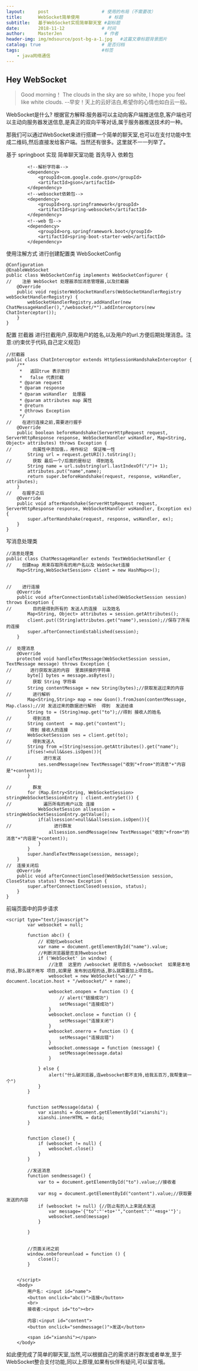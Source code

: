 ```yaml
---
layout:     post                    # 使用的布局（不需要改）
title:      WebSocket简单使用           # 标题 
subtitle:   基于WebSocket实现简单聊天室 #副标题
date:       2018-11-12              # 时间
author:     MasterJen                # 作者
header-img: img/mdsource/post-bg-a-1.jpg   #这篇文章标题背景图片
catalog: true                       # 是否归档
tags:                               #标签
    - java网络通信
---
```

## Hey WebSocket

>Good morning！ The clouds in the sky are so white, I hope you feel like white clouds. --早安！天上的云好洁白,希望你的心情也如白云一般。

WebSocket是什么? 根据官方解释:服务器可以主动向客户端推送信息,客户端也可以主动向服务器发送信息,是真正的双向平等对话,属于服务器推送技术的一种。

那我们可以通过WebSocket来进行搭建一个简单的聊天室,也可以在支付功能中生成二维码,然后直接发给客户端。当然还有很多。这里就不一一列举了。

基于 springboot 实现 简单聊天室功能 首先导入 依赖包

            <!--解析字符串-->
            <dependency>
                <groupId>com.google.code.gson</groupId>
                <artifactId>gson</artifactId>
            </dependency>
            <!--websocket依赖包-->
            <dependency>
                <groupId>org.springframework</groupId>
                <artifactId>spring-websocket</artifactId>
            </dependency>
            <!--web 包-->
            <dependency>
                <groupId>org.springframework.boot</groupId>
                <artifactId>spring-boot-starter-web</artifactId>
            </dependency>
            
使用注解方式 进行创建配置类  WebSocketConfig

    @Configuration
    @EnableWebSocket
    public class WebSocketConfig implements WebSocketConfigurer {
    //    注册 WebSocket 处理器添加消息管理器,以及拦截器
        @Override
        public void registerWebSocketHandlers(WebSocketHandlerRegistry webSocketHandlerRegistry) {
            webSocketHandlerRegistry.addHandler(new ChatMessageHandler(),"/websocket/*").addInterceptors(new ChatInterceptor());
        }
    }
    
配置 拦截器 进行拦截用户,获取用户的姓名,以及用户的url.方便后期处理消息。注意:(约束优于代码,自己定义规范)

    //拦截器
    public class ChatInterceptor extends HttpSessionHandshakeInterceptor {
        /**
         *   返回true 表示放行
         *   false 代表拦截
         * @param request
         * @param response
         * @param wsHandler  处理器
         * @param attributes map 属性
         * @return
         * @throws Exception
         */
    //    在进行连接之前,需要进行握手
        @Override
        public boolean beforeHandshake(ServerHttpRequest request, ServerHttpResponse response, WebSocketHandler wsHandler, Map<String, Object> attributes) throws Exception {
    //        向属性中添加值，，用作标记  保证唯一性
            String url = request.getURI().toString();
    //        获取 最后一个/后面的是标记  得到姓名
            String name = url.substring(url.lastIndexOf("/")+ 1);
            attributes.put("name",name);
            return super.beforeHandshake(request, response, wsHandler, attributes);
        }
    //    在握手之后
        @Override
        public void afterHandshake(ServerHttpRequest request, ServerHttpResponse response, WebSocketHandler wsHandler, Exception ex) {
            super.afterHandshake(request, response, wsHandler, ex);
        }
    }
    
写消息处理类 

    //消息处理类
    public class ChatMessageHandler extends TextWebSocketHandler {
    //    创建map 用来存取所有的用户名以及 WebSocket连接
        Map<String,WebSocketSession> client = new HashMap<>();
    
    
    //    进行连接
        @Override
        public void afterConnectionEstablished(WebSocketSession session) throws Exception {
    //        目的是得到所有的 发送人的连接  以及姓名
            Map<String, Object> attributes = session.getAttributes();
            client.put((String)attributes.get("name"),session);//保存了所有的连接
            super.afterConnectionEstablished(session);
        }
    
    //  处理消息
        @Override
        protected void handleTextMessage(WebSocketSession session, TextMessage message) throws Exception {
    //       进行获取发送的内容  里面拼接的字符串
            byte[] bytes = message.asBytes();
    //        获取 String 字符串
            String contentMessage = new String(bytes);//获取发送过来的内容
    //        进行解析
            Map<String,String> map = new Gson().fromJson(contentMessage, Map.class);//对 发送过来的数据进行解析  得到  发送给谁
            String to = (String)map.get("to");//得到 接收人的姓名
    //        得到消息
            String content  = map.get("content");
    //       得到 接收人的连接
            WebSocketSession ses = client.get(to);
    //        得到发送人
            String from =(String)session.getAttributes().get("name");
            if(ses!=null&&ses.isOpen()){
    //            进行发送
                ses.sendMessage(new TextMessage("收到"+from+"的消息"+"内容是"+content));
            }
    
    //        群发
            for (Map.Entry<String, WebSocketSession> stringWebSocketSessionEntry : client.entrySet()) {
    //            遍历所有的用户以及 连接
                WebSocketSession allsession = stringWebSocketSessionEntry.getValue();
                if(allsession!=null&&allsession.isOpen()){
    //                进行群发
                    allsession.sendMessage(new TextMessage("收到"+from+"的消息"+"内容是"+content));
                }
            }
            super.handleTextMessage(session, message);
        }
    //  连接关闭后
        @Override
        public void afterConnectionClosed(WebSocketSession session, CloseStatus status) throws Exception {
            super.afterConnectionClosed(session, status);
        }
    }
    
前端页面中的异步请求 

    <script type="text/javascript">
            var websocket = null;
    
            function abc() {
                // 初始化websocket
                var name = document.getElementById("name").value;
                //判断浏览器是否支持websocket
                if ('WebSocket' in window) {
                    //注意  这里的 /websocket 是项目名 +/websocket  如果是本地的话,那么就不用写 项目,如果是 发布到远程的话,那么就需要加上项目名。
                    websocket = new WebSocket("ws://" + document.location.host + "/websocket/" + name);
    
                    websocket.onopen = function () {
                        // alert("链接成功")
                        setMessage("连接成功")
                    }
                    websocket.onclose = function () {
                        setMessage("连接关闭")
                    }
                    websocket.onerro = function () {
                        setMessage("连接出错")
                    }
                    websocket.onmessage = function (message) {
                        setMessage(message.data)
                    }
    
                } else {
                    alert("什么破浏览器,连websocket都不支持,给我五百万,我帮重装一个")
                }
            }
    
    
            function setMessage(data) {
                var xianshi = document.getElementById("xianshi");
                xianshi.innerHTML = data;
            }
    
    
            function close() {
                if (websocket != null) {
                    websocket.close()
                }
            }
    
            //发送消息
            function sendmessage() {
                var to = document.getElementById("to").value;//接收者
    
                var msg = document.getElementById("content").value;//获取要发送的内容
                if (websocket != null) {//防止有的人上来就点发送
                    var message='{"to":"'+to+'","content":"'+msg+'"}';
                    websocket.send(message)
                }
    
            }
    
    
            //页面关闭之前
            window.onbeforeunload = function () {
                close();
            }
    
    
        </script>
        <body>
            用户名: <input id="name">
            <button onclick="abc()">连接</button>
            <br>
            接收者:<input id="to"><br>
            
            内容:<input id="content">
            <button onclick="sendmessage()">发送</button>
            
            <span id="xianshi"></span>
        </body>
        
如此便完成了简单的聊天室,当然,可以根据自己的需求进行群发或者单发,至于WebSocket整合支付功能,同以上原理,如果有伙伴有疑问,可以留言哦。        
 
